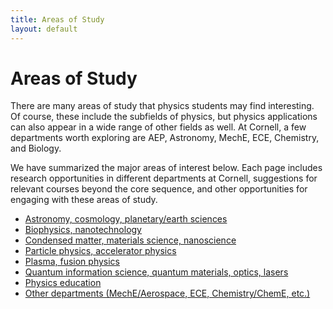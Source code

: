 ```yaml
---
title: Areas of Study
layout: default
---
```

<link rel="stylesheet" href="/main.css">

# Areas of Study
There are many areas of study that physics students may find interesting. Of course, these include the subfields of physics, but physics applications can also appear in a wide range of other fields as well. At Cornell, a few departments worth exploring are AEP, Astronomy, MechE, ECE, Chemistry, and Biology.

We have summarized the major areas of interest below. Each page includes research opportunities in different departments at Cornell, suggestions for relevant courses beyond the core sequence, and other opportunities for engaging with these areas of study.

- [Astronomy, cosmology, planetary/earth sciences](/areas_of_study/astronomy.html)
- [Biophysics, nanotechnology](/areas_of_study/biophysics.html)
- [Condensed matter, materials science, nanoscience](/areas_of_study/CondensedMatter.html)
- [Particle physics, accelerator physics](/areas_of_study/ParticlePhysics.html)
- [Plasma, fusion physics](/areas_of_study/PlasmaPhysics.html)
- [Quantum information science, quantum materials, optics, lasers](/areas_of_study/quantum_science.html)
- [Physics education](/areas_of_study/physics_education.html)
- [Other departments (MechE/Aerospace, ECE, Chemistry/ChemE, etc.)](/areas_of_study/other_departments.html)
